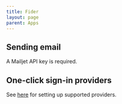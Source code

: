 ```yaml
---
title: Fider
layout: page
parent: Apps
---
```


## Sending email
A Mailjet API key is required.

## One-click sign-in providers
See [here](https://fider.io/docs/configuring-oauth) for setting up supported providers.